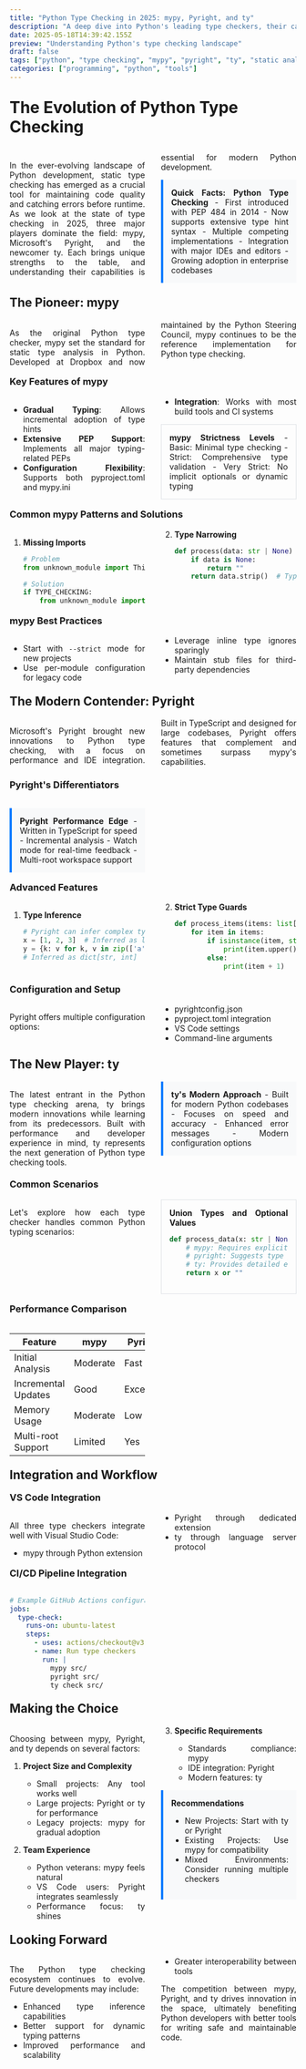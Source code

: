 ```yaml
---
title: "Python Type Checking in 2025: mypy, Pyright, and ty"
description: "A deep dive into Python's leading type checkers, their capabilities, and how to make the most of them"
date: 2025-05-18T14:39:42.155Z
preview: "Understanding Python's type checking landscape"
draft: false
tags: ["python", "type checking", "mypy", "pyright", "ty", "static analysis"]
categories: ["programming", "python", "tools"]
---
```


<style>
.article-container {
    column-count: 2;
    column-gap: 2em;
    text-align: justify;
    margin: 2em 0;
}

.callout {
    background-color: #f8f9fa;
    border-left: 4px solid #007bff;
    padding: 1em;
    margin: 1em 0;
    break-inside: avoid-column;
}

.tool-comparison {
    border: 1px solid #dee2e6;
    padding: 1em;
    margin: 1em 0;
    break-inside: avoid-column;
}

h1, h2, h3 {
    column-span: all;
    margin-top: 1em;
}
</style>

# The Evolution of Python Type Checking

<div class="article-container">

In the ever-evolving landscape of Python development, static type checking has emerged as a crucial tool for maintaining code quality and catching errors before runtime. As we look at the state of type checking in 2025, three major players dominate the field: mypy, Microsoft's Pyright, and the newcomer ty. Each brings unique strengths to the table, and understanding their capabilities is essential for modern Python development.

<div class="callout">
<strong>Quick Facts: Python Type Checking</strong>
- First introduced with PEP 484 in 2014
- Now supports extensive type hint syntax
- Multiple competing implementations
- Integration with major IDEs and editors
- Growing adoption in enterprise codebases
</div>

## The Pioneer: mypy

As the original Python type checker, mypy set the standard for static type analysis in Python. Developed at Dropbox and now maintained by the Python Steering Council, mypy continues to be the reference implementation for Python type checking.

### Key Features of mypy

- **Gradual Typing**: Allows incremental adoption of type hints
- **Extensive PEP Support**: Implements all major typing-related PEPs
- **Configuration Flexibility**: Supports both pyproject.toml and mypy.ini
- **Integration**: Works with most build tools and CI systems

<div class="tool-comparison">
<strong>mypy Strictness Levels</strong>
- Basic: Minimal type checking
- Strict: Comprehensive type validation
- Very Strict: No implicit optionals or dynamic typing
</div>

### Common mypy Patterns and Solutions

1. **Missing Imports**
   ```python
   # Problem
   from unknown_module import Thing  # Error

   # Solution
   if TYPE_CHECKING:
       from unknown_module import Thing
   ```

2. **Type Narrowing**
   ```python
   def process(data: str | None) -> str:
       if data is None:
           return ""
       return data.strip()  # Type narrowed successfully
   ```

### mypy Best Practices

- Start with `--strict` mode for new projects
- Use per-module configuration for legacy code
- Leverage inline type ignores sparingly
- Maintain stub files for third-party dependencies

## The Modern Contender: Pyright

Microsoft's Pyright brought new innovations to Python type checking, with a focus on performance and IDE integration. Built in TypeScript and designed for large codebases, Pyright offers features that complement and sometimes surpass mypy's capabilities.

### Pyright's Differentiators

<div class="callout">
<strong>Pyright Performance Edge</strong>
- Written in TypeScript for speed
- Incremental analysis
- Watch mode for real-time feedback
- Multi-root workspace support
</div>

### Advanced Features

1. **Type Inference**
   ```python
   # Pyright can infer complex types
   x = [1, 2, 3]  # Inferred as list[int]
   y = {k: v for k, v in zip(['a', 'b'], [1, 2])}
   # Inferred as dict[str, int]
   ```

2. **Strict Type Guards**
   ```python
   def process_items(items: list[str | int]) -> None:
       for item in items:
           if isinstance(item, str):
               print(item.upper())  # Safe!
           else:
               print(item + 1)      # Safe!
   ```

### Configuration and Setup

Pyright offers multiple configuration options:
- pyrightconfig.json
- pyproject.toml integration
- VS Code settings
- Command-line arguments

## The New Player: ty

The latest entrant in the Python type checking arena, ty brings modern innovations while learning from its predecessors. Built with performance and developer experience in mind, ty represents the next generation of Python type checking tools.

<div class="callout">
<strong>ty's Modern Approach</strong>
- Built for modern Python codebases
- Focuses on speed and accuracy
- Enhanced error messages
- Modern configuration options
</div>

### Common Scenarios

Let's explore how each type checker handles common Python typing scenarios:

<div class="tool-comparison">
<strong>Union Types and Optional Values</strong>

```python
def process_data(x: str | None) -> str:
    # mypy: Requires explicit None check
    # pyright: Suggests type guard
    # ty: Provides detailed error context
    return x or ""
```
</div>

### Performance Comparison

|Feature|mypy|Pyright|ty|
|-------|----|----|---|
|Initial Analysis|Moderate|Fast|Very Fast|
|Incremental Updates|Good|Excellent|Excellent|
|Memory Usage|Moderate|Low|Very Low|
|Multi-root Support|Limited|Yes|Yes|

## Integration and Workflow

### VS Code Integration

All three type checkers integrate well with Visual Studio Code:
- mypy through Python extension
- Pyright through dedicated extension
- ty through language server protocol

### CI/CD Pipeline Integration

```yaml
# Example GitHub Actions configuration
jobs:
  type-check:
    runs-on: ubuntu-latest
    steps:
      - uses: actions/checkout@v3
      - name: Run type checkers
        run: |
          mypy src/
          pyright src/
          ty check src/
```

## Making the Choice

Choosing between mypy, Pyright, and ty depends on several factors:

1. **Project Size and Complexity**
   - Small projects: Any tool works well
   - Large projects: Pyright or ty for performance
   - Legacy projects: mypy for gradual adoption

2. **Team Experience**
   - Python veterans: mypy feels natural
   - VS Code users: Pyright integrates seamlessly
   - Performance focus: ty shines

3. **Specific Requirements**
   - Standards compliance: mypy
   - IDE integration: Pyright
   - Modern features: ty

<div class="callout">
<strong>Recommendations</strong>

- New Projects: Start with ty or Pyright
- Existing Projects: Use mypy for compatibility
- Mixed Environments: Consider running multiple checkers
</div>

## Looking Forward

The Python type checking ecosystem continues to evolve. Future developments may include:

- Enhanced type inference capabilities
- Better support for dynamic typing patterns
- Improved performance and scalability
- Greater interoperability between tools

The competition between mypy, Pyright, and ty drives innovation in the space, ultimately benefiting Python developers with better tools for writing safe and maintainable code.

</div>
